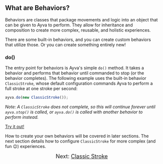 ## What are Behaviors?

Behaviors are classes that package movements and logic into an object that can be given to Ayva to perform. They allow for inheritance and composition to create more complex, reusable, and holistic experiences. 

There are some built-in behaviors, and you can create custom behaviors that utilize those. Or you can create something entirely new!

### do()

The entry point for behaviors is Ayva's simple ```do()``` method. It takes a behavior and performs that behavior until commanded to stop 
(or the behavior completes). The following example uses the built-in behavior ```ClassicStroke```, whose default configuration commands Ayva to perform a full stroke at one stroke per second:

```javascript
ayva.do(new ClassicStroke());
```
_Note: A ```ClassicStroke``` does not complete, so this will continue forever until ```ayva.stop()``` is called, or ```ayva.do()``` is called
with another behavior to perform instead._

<a href="./tutorial-examples/behavior-api-example.html" target="_blank">Try it out!</a>

How to create your own behaviors will be covered in later sections. The next section details how to configure ```ClassicStroke``` for more
complex (and fun 😉) experiences.

<div style="text-align: center; font-size: 18px">Next: <a href="./tutorial-behavior-api-classic-stroke.html">Classic Stroke</a></div>




